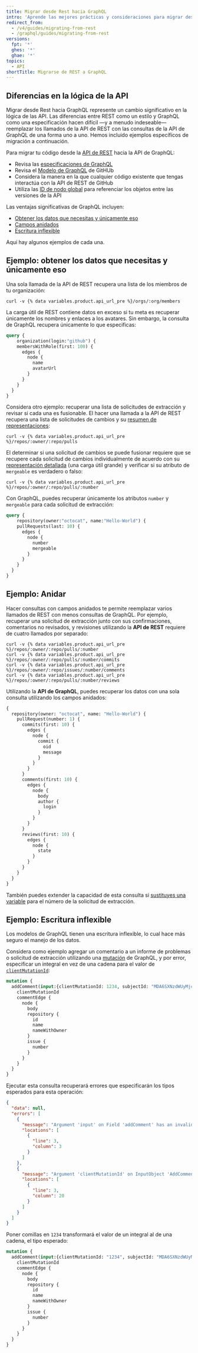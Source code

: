 ```yaml
---
title: Migrar desde Rest hacia GraphQL
intro: 'Aprende las mejores prácticas y consideraciones para migrar desde la API de Rest de {% data variables.product.prodname_dotcom %} hacia la API de GrpahQL de {% data variables.product.prodname_dotcom %}.'
redirect_from:
  - /v4/guides/migrating-from-rest
  - /graphql/guides/migrating-from-rest
versions:
  fpt: '*'
  ghes: '*'
  ghae: '*'
topics:
  - API
shortTitle: Migrarse de REST a GraphQL
---
```


## Diferencias en la lógica de la API

Migrar desde Rest hacia GraphQL represente un cambio significativo en la lógica de las API. Las diferencias entre REST como un estilo y GraphQL como una especificación hacen difícil &mdash;y a menudo indeseable&mdash; reemplazar los llamados de la API de REST con las consultas de la API de GraphQL de una forma uno a uno. Hemos incluido ejemplos específicos de migración a continuación.

Para migrar tu código desde la [API de REST](/rest) hacia la API de GraphQL:

- Revisa las [especificaciones de GraphQL](https://graphql.github.io/graphql-spec/June2018/)
- Revisa el [Modelo de GraphQL](/graphql/reference) de GitHUb
- Considera la manera en la que cualquier código existente que tengas interactúa con la API de REST de GitHub
- Utiliza las [ID de nodo global](/graphql/guides/using-global-node-ids) para referenciar los objetos entre las versiones de la API

Las ventajas significativas de GraphQL incluyen:

- [Obtener los datos que necesitas y únicamente eso](#example-getting-the-data-you-need-and-nothing-more)
- [Campos anidados](#example-nesting)
- [Escritura inflexible](#example-strong-typing)

Aquí hay algunos ejemplos de cada una.

## Ejemplo: obtener los datos que necesitas y únicamente eso

Una sola llamada de la API de REST recupera una lista de los miembros de tu organización:
```shell
curl -v {% data variables.product.api_url_pre %}/orgs/:org/members
```

La carga útil de REST contiene datos en exceso si tu meta es recuperar únicamente los nombres y enlaces a los avatares. Sin embargo, la consulta de GraphQL recupera únicamente lo que especificas:

```graphql
query {
    organization(login:"github") {
    membersWithRole(first: 100) {
      edges {
        node {
          name
          avatarUrl
        }
      }
    }
  }
}
```

Considera otro ejemplo: recuperar una lista de solicitudes de extracción y revisar si cada una es fusionable. El hacer una llamada a la API de REST recupera una lista de solicitudes de cambios y su [resumen de representaciones](/rest#summary-representations):
```shell
curl -v {% data variables.product.api_url_pre %}/repos/:owner/:repo/pulls
```

El determinar si una solicitud de cambios se puede fusionar requiere que se recupere cada solicitud de cambios individualmente de acuerdo con su [representación detallada](/rest#detailed-representations) (una carga útil grande) y verificar si su atributo de `mergeable` es verdadero o falso:
```shell
curl -v {% data variables.product.api_url_pre %}/repos/:owner/:repo/pulls/:number
```

Con GraphQL, puedes recuperar únicamente los atributos `number` y `mergeable` para cada solicitud de extracción:

```graphql
query {
    repository(owner:"octocat", name:"Hello-World") {
    pullRequests(last: 10) {
      edges {
        node {
          number
          mergeable
        }
      }
    }
  }
}
```

## Ejemplo: Anidar

Hacer consultas con campos anidados te permite reemplazar varios llamados de REST con menos consultas de GraphQL. Por ejemplo, recuperar una solicitud de extracción junto con sus confirmaciones, comentarios no revisados, y revisiones utilizando la **API de REST** requiere de cuatro llamados por separado:
```shell
curl -v {% data variables.product.api_url_pre %}/repos/:owner/:repo/pulls/:number
curl -v {% data variables.product.api_url_pre %}/repos/:owner/:repo/pulls/:number/commits
curl -v {% data variables.product.api_url_pre %}/repos/:owner/:repo/issues/:number/comments
curl -v {% data variables.product.api_url_pre %}/repos/:owner/:repo/pulls/:number/reviews
```

Utilizando la **API de GraphQL**, puedes recuperar los datos con una sola consulta utilizando los campos anidados:

```graphql
{
  repository(owner: "octocat", name: "Hello-World") {
    pullRequest(number: 1) {
      commits(first: 10) {
        edges {
          node {
            commit {
              oid
              message
            }
          }
        }
      }
      comments(first: 10) {
        edges {
          node {
            body
            author {
              login
            }
          }
        }
      }
      reviews(first: 10) {
        edges {
          node {
            state
          }
        }
      }
    }
  }
}
```

También puedes extender la capacidad de esta consulta si [sustituyes una variable](/graphql/guides/forming-calls-with-graphql#working-with-variables) para el número de la solicitud de extracción.

## Ejemplo: Escritura inflexible

Los modelos de GraphQL tienen una escritura inflexible, lo cual hace más seguro el manejo de los datos.

Considera como ejemplo agregar un comentario a un informe de problemas o solicitud de extracción utilizando una [mutación](/graphql/reference/mutations) de GraphQL, y por error, especificar un integral en vez de una cadena para el valor de [`clientMutationId`](/graphql/reference/mutations#addcomment):

```graphql
mutation {
  addComment(input:{clientMutationId: 1234, subjectId: "MDA6SXNzdWUyMjcyMDA2MTT=", body: "Looks good to me!"}) "Looks good to me!"}) {
    clientMutationId
    commentEdge {
      node {
        body
        repository {
          id
          name
          nameWithOwner
        }
        issue {
          number
        }
      }
    }
  }
}
```

Ejecutar esta consulta recuperará errores que especificarán los tipos esperados para esta operación:

```json
{
  "data": null,
  "errors": [
    {
      "message": "Argument 'input' on Field 'addComment' has an invalid value. Expected type 'AddCommentInput!'.",
      "locations": [
        {
          "line": 3,
          "column": 3
        }
      ]
    },
    {
      "message": "Argument 'clientMutationId' on InputObject 'AddCommentInput' has an invalid value. Expected type 'String'.",
      "locations": [
        {
          "line": 3,
          "column": 20
        }
      ]
    }
  ]
}
```

Poner comillas en `1234` transformará el valor de un integral al de una cadena, el tipo esperado:

```graphql
mutation {
  addComment(input:{clientMutationId: "1234", subjectId: "MDA6SXNzdWUyMjcyMDA2MTT=", body: "Looks good to me!"}) {
    clientMutationId
    commentEdge {
      node {
        body
        repository {
          id
          name
          nameWithOwner
        }
        issue {
          number
        }
      }
    }
  }
}
```
